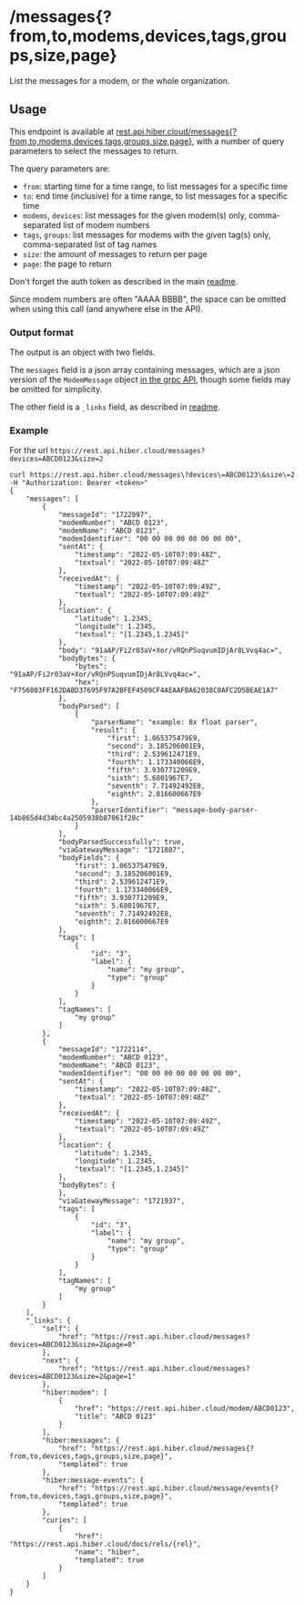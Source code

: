 # /messages{?from,to,modems,devices,tags,groups,size,page}

List the messages for a modem, or the whole organization.

## Usage

This endpoint is available at
[rest.api.hiber.cloud/messages{?from,to,modems,devices,tags,groups,size,page}](https://rest.api.hiber.cloud/messages),
with a number of query parameters to select the messages to return.

The query parameters are:
- `from`: starting time for a time range, to list messages for a specific time
- `to`: end time (inclusive) for a time range, to list messages for a specific time
- `modems`, `devices`: list messages for the given modem(s) only, comma-separated list of modem numbers
- `tags`, `groups`: list messages for modems with the given tag(s) only, comma-separated list of tag names
- `size`: the amount of messages to return per page
- `page`: the page to return

Don't forget the auth token as described in the main [readme](../README.md#auth).

Since modem numbers are often "AAAA BBBB", the space can be omitted when using this call (and anywhere else in the API).

### Output format

The output is an object with two fields.

The `messages` field is a json array containing messages, which are a json version of the `ModemMessage` object
[in the grpc API](https://github.com/HiberGlobal/api/blob/master/docs/modem.md#modemmessage),
though some fields may be omitted for simplicity.

The other field is a `_links` field, as described in [readme](../README.md#hal).

### Example

For the url `https://rest.api.hiber.cloud/messages?devices=ABCD0123&size=2`

```
curl https://rest.api.hiber.cloud/messages\?devices\=ABCD0123\&size\=2 -H "Authorization: Bearer <token>"
{
    "messages": [
        {
            "messageId": "1722097",
            "modemNumber": "ABCD 0123",
            "modemName": "ABCD 0123",
            "modemIdentifier": "00 00 00 00 00 00 00 00",
            "sentAt": {
                "timestamp": "2022-05-10T07:09:48Z",
                "textual": "2022-05-10T07:09:48Z"
            },
            "receivedAt": {
                "timestamp": "2022-05-10T07:09:49Z",
                "textual": "2022-05-10T07:09:49Z"
            },
            "location": {
                "latitude": 1.2345,
                "longitude": 1.2345,
                "textual": "[1.2345,1.2345]"
            },
            "body": "91aAP/Fi2r03aV+Xor/vRQnPSuqvumIDjAr8LVvq4ac=",
            "bodyBytes": {
                "bytes": "91aAP/Fi2r03aV+Xor/vRQnPSuqvumIDjAr8LVvq4ac=",
                "hex": "F756803FF162DABD37695F97A2BFEF4509CF4AEAAFBA62038C0AFC2D5BEAE1A7"
            },
            "bodyParsed": [
                {
                    "parserName": "example: 8x float parser",
                    "result": {
                        "first": 1.065375479E9,
                        "second": 3.185206001E9,
                        "third": 2.539612471E9,
                        "fourth": 1.173340066E9,
                        "fifth": 3.930771209E9,
                        "sixth": 5.6801967E7,
                        "seventh": 7.71492492E8,
                        "eighth": 2.816600667E9
                    },
                    "parserIdentifier": "message-body-parser-14b865d4d34bc4a2505938b87061f28c"
                }
            ],
            "bodyParsedSuccessfully": true,
            "viaGatewayMessage": "1721887",
            "bodyFields": {
                "first": 1.065375479E9,
                "second": 3.185206001E9,
                "third": 2.539612471E9,
                "fourth": 1.173340066E9,
                "fifth": 3.930771209E9,
                "sixth": 5.6801967E7,
                "seventh": 7.71492492E8,
                "eighth": 2.816600667E9
            },
            "tags": [
                {
                    "id": "3",
                    "label": {
                        "name": "my group",
                        "type": "group"
                    }
                }
            ],
            "tagNames": [
                "my group"
            ]
        },
        {
            "messageId": "1722114",
            "modemNumber": "ABCD 0123",
            "modemName": "ABCD 0123",
            "modemIdentifier": "00 00 00 00 00 00 00 00",
            "sentAt": {
                "timestamp": "2022-05-10T07:09:48Z",
                "textual": "2022-05-10T07:09:48Z"
            },
            "receivedAt": {
                "timestamp": "2022-05-10T07:09:49Z",
                "textual": "2022-05-10T07:09:49Z"
            },
            "location": {
                "latitude": 1.2345,
                "longitude": 1.2345,
                "textual": "[1.2345,1.2345]"
            },
            "bodyBytes": {
            },
            "viaGatewayMessage": "1721937",
            "tags": [
                {
                    "id": "3",
                    "label": {
                        "name": "my group",
                        "type": "group"
                    }
                }
            ],
            "tagNames": [
                "my group"
            ]
        }
    ],
    "_links": {
        "self": {
            "href": "https://rest.api.hiber.cloud/messages?devices=ABCD0123&size=2&page=0"
        },
        "next": {
            "href": "https://rest.api.hiber.cloud/messages?devices=ABCD0123&size=2&page=1"
        },
        "hiber:modem": [
            {
                "href": "https://rest.api.hiber.cloud/modem/ABCD0123",
                "title": "ABCD 0123"
            }
        ],
        "hiber:messages": {
            "href": "https://rest.api.hiber.cloud/messages{?from,to,devices,tags,groups,size,page}",
            "templated": true
        },
        "hiber:message-events": {
            "href": "https://rest.api.hiber.cloud/message/events{?from,to,devices,tags,groups,size,page}",
            "templated": true
        },
        "curies": [
            {
                "href": "https://rest.api.hiber.cloud/docs/rels/{rel}",
                "name": "hiber",
                "templated": true
            }
        ]
    }
}
```
